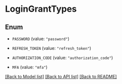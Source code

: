 # LoginGrantTypes

## Enum


* `PASSWORD` (value: `"password"`)

* `REFRESH_TOKEN` (value: `"refresh_token"`)

* `AUTHORIZATION_CODE` (value: `"authorization_code"`)

* `MFA` (value: `"mfa"`)


[[Back to Model list]](../README.md#documentation-for-models) [[Back to API list]](../README.md#documentation-for-api-endpoints) [[Back to README]](../README.md)


